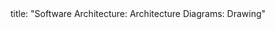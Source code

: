 <frontmatter>
title: "Software Architecture: Architecture Diagrams: Drawing"
</frontmatter>

<include src="unit-inPage-asFlat.md" boilerplate />
